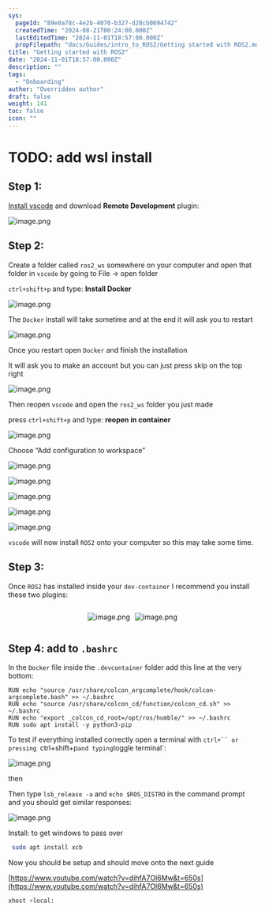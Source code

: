 ```yaml
---
sys:
  pageId: "89e0a78c-4e2b-4070-b327-d28cb0694742"
  createdTime: "2024-08-21T00:24:00.000Z"
  lastEditedTime: "2024-11-01T18:57:00.000Z"
  propFilepath: "docs/Guides/intro_to_ROS2/Getting started with ROS2.md"
title: "Getting started with ROS2"
date: "2024-11-01T18:57:00.000Z"
description: ""
tags:
  - "Onboarding"
author: "Overridden author"
draft: false
weight: 141
toc: false
icon: ""
---
```


# TODO: add wsl install

## Step 1:

[Install vscode](https://code.visualstudio.com/download) and download **Remote Development** plugin:

![image.png](https://prod-files-secure.s3.us-west-2.amazonaws.com/d518164a-d88e-44d1-a4ee-3adb3bd8bce0/efb52993-1881-4a40-b95e-6f020334f022/image.png?X-Amz-Algorithm=AWS4-HMAC-SHA256&X-Amz-Content-Sha256=UNSIGNED-PAYLOAD&X-Amz-Credential=ASIAZI2LB4662GAKFKRW%2F20250331%2Fus-west-2%2Fs3%2Faws4_request&X-Amz-Date=20250331T004128Z&X-Amz-Expires=3600&X-Amz-Security-Token=IQoJb3JpZ2luX2VjEDAaCXVzLXdlc3QtMiJGMEQCIHbzd%2BMl674ssRUfESKVQ1omMOieza43ons%2BSnOy1MMmAiA%2BOnX9pCc0WvLhwunkzPeBI8jg%2BPaU0MCl%2B%2B9QRtcq2CqIBAiZ%2F%2F%2F%2F%2F%2F%2F%2F%2F%2F8BEAAaDDYzNzQyMzE4MzgwNSIM%2B0V%2FdJRP5K0lnu8lKtwDt8nX1zykAJ8zFl9%2BPlakmrd2TwU%2Bc26BdxmDVXrAbourCXNaKbPsHlOkbdmRe%2FLu4V%2FjKh57%2FPd0ejoQ2bjFO6din3Djv5ezWbyRZ3r29i8Hbs2LE0LvJEvTeg6ifiZcdgHtXNzPIHGO8dJt%2Ba1cwQ1l4OPGXzaQNMYuocnmM3pqbvz0MY%2Bi1FJJPbhE2XTD4H25b2zLSpUkP3jlAqfXtzHJr27Sn1146GTWsKdmiI7JwZfrtGUbde6myUKFT6gbmH%2F%2B5ufWRonpAzxC0iIThPw0%2FAAhvORkovAeG%2FJtvjlGViX%2BE0QMS%2BpK1AI9aEtNW5WyozftRdOjm2ESI6kqm4f53xdUyBXONuz6uknK5gK6UmlG%2BvrVJJ%2FfZsZPopM4DPEdsx3FdeDf3yN%2BhXwuqf5Or5AymTliT03BUayhJuR45PRyn6VIQo87OltazbZ5T%2BspP%2BHWxQTGMgFLFLNysIzaongbyd5YxqmQll%2B8q%2BM7viA%2F4v1OFKO9kZmDb8yTtUa0qn14819%2ByDWNLu1NkKRkWiMHsNGY25KSoAuyEeo0qH4QLoVNUywdWpXVQUQ595w2uzs%2FSw9ifZG1srCgXbwbJVWRrgHLx69cP4ZxwGSyrUzhR6pvOqbbo1owpLunvwY6pgFeygPZluUfTDX%2BsBVHWJ1fxqvVnJJLgoGRlZTkiWX7uZNOByR961ul0mRkJZn9aryBiqz1U3apdPqCVPM5buhmlsXNNvsFPiUAcCQbaefCvLKcI4W98NGAM2FGXbuGoiEOHiMRj2e2FyoY3n6rTKxMRuXNjDUCh5eHdDmKyfI4XFwRhpLp4KxzZ%2BFf%2FoOhfEo9oVTe2loRAklWx7FSsMY9rdYmEceb&X-Amz-Signature=e654c9424a8de683099f8b68de7174825db0f2b04dc66c483672f3e946854f22&X-Amz-SignedHeaders=host&x-id=GetObject)

## Step 2:

Create a folder called `ros2_ws` somewhere on your computer and open that folder in `vscode` by going to File → open folder 

`ctrl+shift+p` and type: **Install Docker**

![image.png](https://prod-files-secure.s3.us-west-2.amazonaws.com/d518164a-d88e-44d1-a4ee-3adb3bd8bce0/2269dc0e-1cd5-47ff-bceb-c04ad9b2eab0/image.png?X-Amz-Algorithm=AWS4-HMAC-SHA256&X-Amz-Content-Sha256=UNSIGNED-PAYLOAD&X-Amz-Credential=ASIAZI2LB4662GAKFKRW%2F20250331%2Fus-west-2%2Fs3%2Faws4_request&X-Amz-Date=20250331T004128Z&X-Amz-Expires=3600&X-Amz-Security-Token=IQoJb3JpZ2luX2VjEDAaCXVzLXdlc3QtMiJGMEQCIHbzd%2BMl674ssRUfESKVQ1omMOieza43ons%2BSnOy1MMmAiA%2BOnX9pCc0WvLhwunkzPeBI8jg%2BPaU0MCl%2B%2B9QRtcq2CqIBAiZ%2F%2F%2F%2F%2F%2F%2F%2F%2F%2F8BEAAaDDYzNzQyMzE4MzgwNSIM%2B0V%2FdJRP5K0lnu8lKtwDt8nX1zykAJ8zFl9%2BPlakmrd2TwU%2Bc26BdxmDVXrAbourCXNaKbPsHlOkbdmRe%2FLu4V%2FjKh57%2FPd0ejoQ2bjFO6din3Djv5ezWbyRZ3r29i8Hbs2LE0LvJEvTeg6ifiZcdgHtXNzPIHGO8dJt%2Ba1cwQ1l4OPGXzaQNMYuocnmM3pqbvz0MY%2Bi1FJJPbhE2XTD4H25b2zLSpUkP3jlAqfXtzHJr27Sn1146GTWsKdmiI7JwZfrtGUbde6myUKFT6gbmH%2F%2B5ufWRonpAzxC0iIThPw0%2FAAhvORkovAeG%2FJtvjlGViX%2BE0QMS%2BpK1AI9aEtNW5WyozftRdOjm2ESI6kqm4f53xdUyBXONuz6uknK5gK6UmlG%2BvrVJJ%2FfZsZPopM4DPEdsx3FdeDf3yN%2BhXwuqf5Or5AymTliT03BUayhJuR45PRyn6VIQo87OltazbZ5T%2BspP%2BHWxQTGMgFLFLNysIzaongbyd5YxqmQll%2B8q%2BM7viA%2F4v1OFKO9kZmDb8yTtUa0qn14819%2ByDWNLu1NkKRkWiMHsNGY25KSoAuyEeo0qH4QLoVNUywdWpXVQUQ595w2uzs%2FSw9ifZG1srCgXbwbJVWRrgHLx69cP4ZxwGSyrUzhR6pvOqbbo1owpLunvwY6pgFeygPZluUfTDX%2BsBVHWJ1fxqvVnJJLgoGRlZTkiWX7uZNOByR961ul0mRkJZn9aryBiqz1U3apdPqCVPM5buhmlsXNNvsFPiUAcCQbaefCvLKcI4W98NGAM2FGXbuGoiEOHiMRj2e2FyoY3n6rTKxMRuXNjDUCh5eHdDmKyfI4XFwRhpLp4KxzZ%2BFf%2FoOhfEo9oVTe2loRAklWx7FSsMY9rdYmEceb&X-Amz-Signature=087939b636b163514869af7485a0b3676a9964bcf461ed7059130efac1387715&X-Amz-SignedHeaders=host&x-id=GetObject)

The `Docker` install will take sometime and at the end it will ask you to restart

![image.png](https://prod-files-secure.s3.us-west-2.amazonaws.com/d518164a-d88e-44d1-a4ee-3adb3bd8bce0/ed233f78-be33-4b1f-b89c-9c346c0e961e/image.png?X-Amz-Algorithm=AWS4-HMAC-SHA256&X-Amz-Content-Sha256=UNSIGNED-PAYLOAD&X-Amz-Credential=ASIAZI2LB4662GAKFKRW%2F20250331%2Fus-west-2%2Fs3%2Faws4_request&X-Amz-Date=20250331T004128Z&X-Amz-Expires=3600&X-Amz-Security-Token=IQoJb3JpZ2luX2VjEDAaCXVzLXdlc3QtMiJGMEQCIHbzd%2BMl674ssRUfESKVQ1omMOieza43ons%2BSnOy1MMmAiA%2BOnX9pCc0WvLhwunkzPeBI8jg%2BPaU0MCl%2B%2B9QRtcq2CqIBAiZ%2F%2F%2F%2F%2F%2F%2F%2F%2F%2F8BEAAaDDYzNzQyMzE4MzgwNSIM%2B0V%2FdJRP5K0lnu8lKtwDt8nX1zykAJ8zFl9%2BPlakmrd2TwU%2Bc26BdxmDVXrAbourCXNaKbPsHlOkbdmRe%2FLu4V%2FjKh57%2FPd0ejoQ2bjFO6din3Djv5ezWbyRZ3r29i8Hbs2LE0LvJEvTeg6ifiZcdgHtXNzPIHGO8dJt%2Ba1cwQ1l4OPGXzaQNMYuocnmM3pqbvz0MY%2Bi1FJJPbhE2XTD4H25b2zLSpUkP3jlAqfXtzHJr27Sn1146GTWsKdmiI7JwZfrtGUbde6myUKFT6gbmH%2F%2B5ufWRonpAzxC0iIThPw0%2FAAhvORkovAeG%2FJtvjlGViX%2BE0QMS%2BpK1AI9aEtNW5WyozftRdOjm2ESI6kqm4f53xdUyBXONuz6uknK5gK6UmlG%2BvrVJJ%2FfZsZPopM4DPEdsx3FdeDf3yN%2BhXwuqf5Or5AymTliT03BUayhJuR45PRyn6VIQo87OltazbZ5T%2BspP%2BHWxQTGMgFLFLNysIzaongbyd5YxqmQll%2B8q%2BM7viA%2F4v1OFKO9kZmDb8yTtUa0qn14819%2ByDWNLu1NkKRkWiMHsNGY25KSoAuyEeo0qH4QLoVNUywdWpXVQUQ595w2uzs%2FSw9ifZG1srCgXbwbJVWRrgHLx69cP4ZxwGSyrUzhR6pvOqbbo1owpLunvwY6pgFeygPZluUfTDX%2BsBVHWJ1fxqvVnJJLgoGRlZTkiWX7uZNOByR961ul0mRkJZn9aryBiqz1U3apdPqCVPM5buhmlsXNNvsFPiUAcCQbaefCvLKcI4W98NGAM2FGXbuGoiEOHiMRj2e2FyoY3n6rTKxMRuXNjDUCh5eHdDmKyfI4XFwRhpLp4KxzZ%2BFf%2FoOhfEo9oVTe2loRAklWx7FSsMY9rdYmEceb&X-Amz-Signature=84478b30910740100fadac8d5b04812bc9326d901af76db381e0a56a8423896f&X-Amz-SignedHeaders=host&x-id=GetObject)

Once you restart open `Docker` and finish the installation

It will ask you to make an account but you can just press skip on the top right

![image.png](https://prod-files-secure.s3.us-west-2.amazonaws.com/d518164a-d88e-44d1-a4ee-3adb3bd8bce0/21010ad9-1659-4fd9-9f59-9932a09b2a3d/image.png?X-Amz-Algorithm=AWS4-HMAC-SHA256&X-Amz-Content-Sha256=UNSIGNED-PAYLOAD&X-Amz-Credential=ASIAZI2LB4662GAKFKRW%2F20250331%2Fus-west-2%2Fs3%2Faws4_request&X-Amz-Date=20250331T004128Z&X-Amz-Expires=3600&X-Amz-Security-Token=IQoJb3JpZ2luX2VjEDAaCXVzLXdlc3QtMiJGMEQCIHbzd%2BMl674ssRUfESKVQ1omMOieza43ons%2BSnOy1MMmAiA%2BOnX9pCc0WvLhwunkzPeBI8jg%2BPaU0MCl%2B%2B9QRtcq2CqIBAiZ%2F%2F%2F%2F%2F%2F%2F%2F%2F%2F8BEAAaDDYzNzQyMzE4MzgwNSIM%2B0V%2FdJRP5K0lnu8lKtwDt8nX1zykAJ8zFl9%2BPlakmrd2TwU%2Bc26BdxmDVXrAbourCXNaKbPsHlOkbdmRe%2FLu4V%2FjKh57%2FPd0ejoQ2bjFO6din3Djv5ezWbyRZ3r29i8Hbs2LE0LvJEvTeg6ifiZcdgHtXNzPIHGO8dJt%2Ba1cwQ1l4OPGXzaQNMYuocnmM3pqbvz0MY%2Bi1FJJPbhE2XTD4H25b2zLSpUkP3jlAqfXtzHJr27Sn1146GTWsKdmiI7JwZfrtGUbde6myUKFT6gbmH%2F%2B5ufWRonpAzxC0iIThPw0%2FAAhvORkovAeG%2FJtvjlGViX%2BE0QMS%2BpK1AI9aEtNW5WyozftRdOjm2ESI6kqm4f53xdUyBXONuz6uknK5gK6UmlG%2BvrVJJ%2FfZsZPopM4DPEdsx3FdeDf3yN%2BhXwuqf5Or5AymTliT03BUayhJuR45PRyn6VIQo87OltazbZ5T%2BspP%2BHWxQTGMgFLFLNysIzaongbyd5YxqmQll%2B8q%2BM7viA%2F4v1OFKO9kZmDb8yTtUa0qn14819%2ByDWNLu1NkKRkWiMHsNGY25KSoAuyEeo0qH4QLoVNUywdWpXVQUQ595w2uzs%2FSw9ifZG1srCgXbwbJVWRrgHLx69cP4ZxwGSyrUzhR6pvOqbbo1owpLunvwY6pgFeygPZluUfTDX%2BsBVHWJ1fxqvVnJJLgoGRlZTkiWX7uZNOByR961ul0mRkJZn9aryBiqz1U3apdPqCVPM5buhmlsXNNvsFPiUAcCQbaefCvLKcI4W98NGAM2FGXbuGoiEOHiMRj2e2FyoY3n6rTKxMRuXNjDUCh5eHdDmKyfI4XFwRhpLp4KxzZ%2BFf%2FoOhfEo9oVTe2loRAklWx7FSsMY9rdYmEceb&X-Amz-Signature=b2e73a4bbe0477e927ec2738ec19d29376239df6ce2814d61b3ba26d2d19e288&X-Amz-SignedHeaders=host&x-id=GetObject)

Then reopen `vscode` and open the `ros2_ws` folder you just made

press `ctrl+shift+p` and type: **reopen in container**

![image.png](https://prod-files-secure.s3.us-west-2.amazonaws.com/d518164a-d88e-44d1-a4ee-3adb3bd8bce0/4e93b8c2-41ad-488c-8095-c74205196118/image.png?X-Amz-Algorithm=AWS4-HMAC-SHA256&X-Amz-Content-Sha256=UNSIGNED-PAYLOAD&X-Amz-Credential=ASIAZI2LB4662GAKFKRW%2F20250331%2Fus-west-2%2Fs3%2Faws4_request&X-Amz-Date=20250331T004128Z&X-Amz-Expires=3600&X-Amz-Security-Token=IQoJb3JpZ2luX2VjEDAaCXVzLXdlc3QtMiJGMEQCIHbzd%2BMl674ssRUfESKVQ1omMOieza43ons%2BSnOy1MMmAiA%2BOnX9pCc0WvLhwunkzPeBI8jg%2BPaU0MCl%2B%2B9QRtcq2CqIBAiZ%2F%2F%2F%2F%2F%2F%2F%2F%2F%2F8BEAAaDDYzNzQyMzE4MzgwNSIM%2B0V%2FdJRP5K0lnu8lKtwDt8nX1zykAJ8zFl9%2BPlakmrd2TwU%2Bc26BdxmDVXrAbourCXNaKbPsHlOkbdmRe%2FLu4V%2FjKh57%2FPd0ejoQ2bjFO6din3Djv5ezWbyRZ3r29i8Hbs2LE0LvJEvTeg6ifiZcdgHtXNzPIHGO8dJt%2Ba1cwQ1l4OPGXzaQNMYuocnmM3pqbvz0MY%2Bi1FJJPbhE2XTD4H25b2zLSpUkP3jlAqfXtzHJr27Sn1146GTWsKdmiI7JwZfrtGUbde6myUKFT6gbmH%2F%2B5ufWRonpAzxC0iIThPw0%2FAAhvORkovAeG%2FJtvjlGViX%2BE0QMS%2BpK1AI9aEtNW5WyozftRdOjm2ESI6kqm4f53xdUyBXONuz6uknK5gK6UmlG%2BvrVJJ%2FfZsZPopM4DPEdsx3FdeDf3yN%2BhXwuqf5Or5AymTliT03BUayhJuR45PRyn6VIQo87OltazbZ5T%2BspP%2BHWxQTGMgFLFLNysIzaongbyd5YxqmQll%2B8q%2BM7viA%2F4v1OFKO9kZmDb8yTtUa0qn14819%2ByDWNLu1NkKRkWiMHsNGY25KSoAuyEeo0qH4QLoVNUywdWpXVQUQ595w2uzs%2FSw9ifZG1srCgXbwbJVWRrgHLx69cP4ZxwGSyrUzhR6pvOqbbo1owpLunvwY6pgFeygPZluUfTDX%2BsBVHWJ1fxqvVnJJLgoGRlZTkiWX7uZNOByR961ul0mRkJZn9aryBiqz1U3apdPqCVPM5buhmlsXNNvsFPiUAcCQbaefCvLKcI4W98NGAM2FGXbuGoiEOHiMRj2e2FyoY3n6rTKxMRuXNjDUCh5eHdDmKyfI4XFwRhpLp4KxzZ%2BFf%2FoOhfEo9oVTe2loRAklWx7FSsMY9rdYmEceb&X-Amz-Signature=f6056d26419114a2c2655ca6d23628e3cfdd00e95ffe43291f9f07989df9ba63&X-Amz-SignedHeaders=host&x-id=GetObject)

Choose “Add configuration to workspace”

![image.png](https://prod-files-secure.s3.us-west-2.amazonaws.com/d518164a-d88e-44d1-a4ee-3adb3bd8bce0/9560b282-5060-4989-ba37-97e7b2c22476/image.png?X-Amz-Algorithm=AWS4-HMAC-SHA256&X-Amz-Content-Sha256=UNSIGNED-PAYLOAD&X-Amz-Credential=ASIAZI2LB4662GAKFKRW%2F20250331%2Fus-west-2%2Fs3%2Faws4_request&X-Amz-Date=20250331T004128Z&X-Amz-Expires=3600&X-Amz-Security-Token=IQoJb3JpZ2luX2VjEDAaCXVzLXdlc3QtMiJGMEQCIHbzd%2BMl674ssRUfESKVQ1omMOieza43ons%2BSnOy1MMmAiA%2BOnX9pCc0WvLhwunkzPeBI8jg%2BPaU0MCl%2B%2B9QRtcq2CqIBAiZ%2F%2F%2F%2F%2F%2F%2F%2F%2F%2F8BEAAaDDYzNzQyMzE4MzgwNSIM%2B0V%2FdJRP5K0lnu8lKtwDt8nX1zykAJ8zFl9%2BPlakmrd2TwU%2Bc26BdxmDVXrAbourCXNaKbPsHlOkbdmRe%2FLu4V%2FjKh57%2FPd0ejoQ2bjFO6din3Djv5ezWbyRZ3r29i8Hbs2LE0LvJEvTeg6ifiZcdgHtXNzPIHGO8dJt%2Ba1cwQ1l4OPGXzaQNMYuocnmM3pqbvz0MY%2Bi1FJJPbhE2XTD4H25b2zLSpUkP3jlAqfXtzHJr27Sn1146GTWsKdmiI7JwZfrtGUbde6myUKFT6gbmH%2F%2B5ufWRonpAzxC0iIThPw0%2FAAhvORkovAeG%2FJtvjlGViX%2BE0QMS%2BpK1AI9aEtNW5WyozftRdOjm2ESI6kqm4f53xdUyBXONuz6uknK5gK6UmlG%2BvrVJJ%2FfZsZPopM4DPEdsx3FdeDf3yN%2BhXwuqf5Or5AymTliT03BUayhJuR45PRyn6VIQo87OltazbZ5T%2BspP%2BHWxQTGMgFLFLNysIzaongbyd5YxqmQll%2B8q%2BM7viA%2F4v1OFKO9kZmDb8yTtUa0qn14819%2ByDWNLu1NkKRkWiMHsNGY25KSoAuyEeo0qH4QLoVNUywdWpXVQUQ595w2uzs%2FSw9ifZG1srCgXbwbJVWRrgHLx69cP4ZxwGSyrUzhR6pvOqbbo1owpLunvwY6pgFeygPZluUfTDX%2BsBVHWJ1fxqvVnJJLgoGRlZTkiWX7uZNOByR961ul0mRkJZn9aryBiqz1U3apdPqCVPM5buhmlsXNNvsFPiUAcCQbaefCvLKcI4W98NGAM2FGXbuGoiEOHiMRj2e2FyoY3n6rTKxMRuXNjDUCh5eHdDmKyfI4XFwRhpLp4KxzZ%2BFf%2FoOhfEo9oVTe2loRAklWx7FSsMY9rdYmEceb&X-Amz-Signature=4732792cde2078bf55ca1a04c3f907e5f4d84fc98fae63a691c1029008949d7a&X-Amz-SignedHeaders=host&x-id=GetObject)

![image.png](https://prod-files-secure.s3.us-west-2.amazonaws.com/d518164a-d88e-44d1-a4ee-3adb3bd8bce0/2ee63f81-886b-48e8-a553-dc6e5eac99e4/image.png?X-Amz-Algorithm=AWS4-HMAC-SHA256&X-Amz-Content-Sha256=UNSIGNED-PAYLOAD&X-Amz-Credential=ASIAZI2LB4662GAKFKRW%2F20250331%2Fus-west-2%2Fs3%2Faws4_request&X-Amz-Date=20250331T004128Z&X-Amz-Expires=3600&X-Amz-Security-Token=IQoJb3JpZ2luX2VjEDAaCXVzLXdlc3QtMiJGMEQCIHbzd%2BMl674ssRUfESKVQ1omMOieza43ons%2BSnOy1MMmAiA%2BOnX9pCc0WvLhwunkzPeBI8jg%2BPaU0MCl%2B%2B9QRtcq2CqIBAiZ%2F%2F%2F%2F%2F%2F%2F%2F%2F%2F8BEAAaDDYzNzQyMzE4MzgwNSIM%2B0V%2FdJRP5K0lnu8lKtwDt8nX1zykAJ8zFl9%2BPlakmrd2TwU%2Bc26BdxmDVXrAbourCXNaKbPsHlOkbdmRe%2FLu4V%2FjKh57%2FPd0ejoQ2bjFO6din3Djv5ezWbyRZ3r29i8Hbs2LE0LvJEvTeg6ifiZcdgHtXNzPIHGO8dJt%2Ba1cwQ1l4OPGXzaQNMYuocnmM3pqbvz0MY%2Bi1FJJPbhE2XTD4H25b2zLSpUkP3jlAqfXtzHJr27Sn1146GTWsKdmiI7JwZfrtGUbde6myUKFT6gbmH%2F%2B5ufWRonpAzxC0iIThPw0%2FAAhvORkovAeG%2FJtvjlGViX%2BE0QMS%2BpK1AI9aEtNW5WyozftRdOjm2ESI6kqm4f53xdUyBXONuz6uknK5gK6UmlG%2BvrVJJ%2FfZsZPopM4DPEdsx3FdeDf3yN%2BhXwuqf5Or5AymTliT03BUayhJuR45PRyn6VIQo87OltazbZ5T%2BspP%2BHWxQTGMgFLFLNysIzaongbyd5YxqmQll%2B8q%2BM7viA%2F4v1OFKO9kZmDb8yTtUa0qn14819%2ByDWNLu1NkKRkWiMHsNGY25KSoAuyEeo0qH4QLoVNUywdWpXVQUQ595w2uzs%2FSw9ifZG1srCgXbwbJVWRrgHLx69cP4ZxwGSyrUzhR6pvOqbbo1owpLunvwY6pgFeygPZluUfTDX%2BsBVHWJ1fxqvVnJJLgoGRlZTkiWX7uZNOByR961ul0mRkJZn9aryBiqz1U3apdPqCVPM5buhmlsXNNvsFPiUAcCQbaefCvLKcI4W98NGAM2FGXbuGoiEOHiMRj2e2FyoY3n6rTKxMRuXNjDUCh5eHdDmKyfI4XFwRhpLp4KxzZ%2BFf%2FoOhfEo9oVTe2loRAklWx7FSsMY9rdYmEceb&X-Amz-Signature=92037e4ef78ab40dcadbc0bbbecbd75ccefee1d7e0eacba7d54e79075f5d02bf&X-Amz-SignedHeaders=host&x-id=GetObject)

![image.png](https://prod-files-secure.s3.us-west-2.amazonaws.com/d518164a-d88e-44d1-a4ee-3adb3bd8bce0/ae1580b2-b048-407e-aed9-b584224a7a04/image.png?X-Amz-Algorithm=AWS4-HMAC-SHA256&X-Amz-Content-Sha256=UNSIGNED-PAYLOAD&X-Amz-Credential=ASIAZI2LB4662GAKFKRW%2F20250331%2Fus-west-2%2Fs3%2Faws4_request&X-Amz-Date=20250331T004128Z&X-Amz-Expires=3600&X-Amz-Security-Token=IQoJb3JpZ2luX2VjEDAaCXVzLXdlc3QtMiJGMEQCIHbzd%2BMl674ssRUfESKVQ1omMOieza43ons%2BSnOy1MMmAiA%2BOnX9pCc0WvLhwunkzPeBI8jg%2BPaU0MCl%2B%2B9QRtcq2CqIBAiZ%2F%2F%2F%2F%2F%2F%2F%2F%2F%2F8BEAAaDDYzNzQyMzE4MzgwNSIM%2B0V%2FdJRP5K0lnu8lKtwDt8nX1zykAJ8zFl9%2BPlakmrd2TwU%2Bc26BdxmDVXrAbourCXNaKbPsHlOkbdmRe%2FLu4V%2FjKh57%2FPd0ejoQ2bjFO6din3Djv5ezWbyRZ3r29i8Hbs2LE0LvJEvTeg6ifiZcdgHtXNzPIHGO8dJt%2Ba1cwQ1l4OPGXzaQNMYuocnmM3pqbvz0MY%2Bi1FJJPbhE2XTD4H25b2zLSpUkP3jlAqfXtzHJr27Sn1146GTWsKdmiI7JwZfrtGUbde6myUKFT6gbmH%2F%2B5ufWRonpAzxC0iIThPw0%2FAAhvORkovAeG%2FJtvjlGViX%2BE0QMS%2BpK1AI9aEtNW5WyozftRdOjm2ESI6kqm4f53xdUyBXONuz6uknK5gK6UmlG%2BvrVJJ%2FfZsZPopM4DPEdsx3FdeDf3yN%2BhXwuqf5Or5AymTliT03BUayhJuR45PRyn6VIQo87OltazbZ5T%2BspP%2BHWxQTGMgFLFLNysIzaongbyd5YxqmQll%2B8q%2BM7viA%2F4v1OFKO9kZmDb8yTtUa0qn14819%2ByDWNLu1NkKRkWiMHsNGY25KSoAuyEeo0qH4QLoVNUywdWpXVQUQ595w2uzs%2FSw9ifZG1srCgXbwbJVWRrgHLx69cP4ZxwGSyrUzhR6pvOqbbo1owpLunvwY6pgFeygPZluUfTDX%2BsBVHWJ1fxqvVnJJLgoGRlZTkiWX7uZNOByR961ul0mRkJZn9aryBiqz1U3apdPqCVPM5buhmlsXNNvsFPiUAcCQbaefCvLKcI4W98NGAM2FGXbuGoiEOHiMRj2e2FyoY3n6rTKxMRuXNjDUCh5eHdDmKyfI4XFwRhpLp4KxzZ%2BFf%2FoOhfEo9oVTe2loRAklWx7FSsMY9rdYmEceb&X-Amz-Signature=2438c7ca590cf666f1f32b42b99dfa1ba1e511bfccb3ad04728c584851cd0afc&X-Amz-SignedHeaders=host&x-id=GetObject)

![image.png](https://prod-files-secure.s3.us-west-2.amazonaws.com/d518164a-d88e-44d1-a4ee-3adb3bd8bce0/53255b28-f75e-430f-b9e3-c0ac8577e42b/image.png?X-Amz-Algorithm=AWS4-HMAC-SHA256&X-Amz-Content-Sha256=UNSIGNED-PAYLOAD&X-Amz-Credential=ASIAZI2LB4662GAKFKRW%2F20250331%2Fus-west-2%2Fs3%2Faws4_request&X-Amz-Date=20250331T004128Z&X-Amz-Expires=3600&X-Amz-Security-Token=IQoJb3JpZ2luX2VjEDAaCXVzLXdlc3QtMiJGMEQCIHbzd%2BMl674ssRUfESKVQ1omMOieza43ons%2BSnOy1MMmAiA%2BOnX9pCc0WvLhwunkzPeBI8jg%2BPaU0MCl%2B%2B9QRtcq2CqIBAiZ%2F%2F%2F%2F%2F%2F%2F%2F%2F%2F8BEAAaDDYzNzQyMzE4MzgwNSIM%2B0V%2FdJRP5K0lnu8lKtwDt8nX1zykAJ8zFl9%2BPlakmrd2TwU%2Bc26BdxmDVXrAbourCXNaKbPsHlOkbdmRe%2FLu4V%2FjKh57%2FPd0ejoQ2bjFO6din3Djv5ezWbyRZ3r29i8Hbs2LE0LvJEvTeg6ifiZcdgHtXNzPIHGO8dJt%2Ba1cwQ1l4OPGXzaQNMYuocnmM3pqbvz0MY%2Bi1FJJPbhE2XTD4H25b2zLSpUkP3jlAqfXtzHJr27Sn1146GTWsKdmiI7JwZfrtGUbde6myUKFT6gbmH%2F%2B5ufWRonpAzxC0iIThPw0%2FAAhvORkovAeG%2FJtvjlGViX%2BE0QMS%2BpK1AI9aEtNW5WyozftRdOjm2ESI6kqm4f53xdUyBXONuz6uknK5gK6UmlG%2BvrVJJ%2FfZsZPopM4DPEdsx3FdeDf3yN%2BhXwuqf5Or5AymTliT03BUayhJuR45PRyn6VIQo87OltazbZ5T%2BspP%2BHWxQTGMgFLFLNysIzaongbyd5YxqmQll%2B8q%2BM7viA%2F4v1OFKO9kZmDb8yTtUa0qn14819%2ByDWNLu1NkKRkWiMHsNGY25KSoAuyEeo0qH4QLoVNUywdWpXVQUQ595w2uzs%2FSw9ifZG1srCgXbwbJVWRrgHLx69cP4ZxwGSyrUzhR6pvOqbbo1owpLunvwY6pgFeygPZluUfTDX%2BsBVHWJ1fxqvVnJJLgoGRlZTkiWX7uZNOByR961ul0mRkJZn9aryBiqz1U3apdPqCVPM5buhmlsXNNvsFPiUAcCQbaefCvLKcI4W98NGAM2FGXbuGoiEOHiMRj2e2FyoY3n6rTKxMRuXNjDUCh5eHdDmKyfI4XFwRhpLp4KxzZ%2BFf%2FoOhfEo9oVTe2loRAklWx7FSsMY9rdYmEceb&X-Amz-Signature=ad5ad106cb0ba6b958a4ccf7c317a5e2aba7690bd41da3fc16c91845dbc32220&X-Amz-SignedHeaders=host&x-id=GetObject)

![image.png](https://prod-files-secure.s3.us-west-2.amazonaws.com/d518164a-d88e-44d1-a4ee-3adb3bd8bce0/7c562767-5af9-4ffb-97d1-327bcdf4ee00/image.png?X-Amz-Algorithm=AWS4-HMAC-SHA256&X-Amz-Content-Sha256=UNSIGNED-PAYLOAD&X-Amz-Credential=ASIAZI2LB4662GAKFKRW%2F20250331%2Fus-west-2%2Fs3%2Faws4_request&X-Amz-Date=20250331T004128Z&X-Amz-Expires=3600&X-Amz-Security-Token=IQoJb3JpZ2luX2VjEDAaCXVzLXdlc3QtMiJGMEQCIHbzd%2BMl674ssRUfESKVQ1omMOieza43ons%2BSnOy1MMmAiA%2BOnX9pCc0WvLhwunkzPeBI8jg%2BPaU0MCl%2B%2B9QRtcq2CqIBAiZ%2F%2F%2F%2F%2F%2F%2F%2F%2F%2F8BEAAaDDYzNzQyMzE4MzgwNSIM%2B0V%2FdJRP5K0lnu8lKtwDt8nX1zykAJ8zFl9%2BPlakmrd2TwU%2Bc26BdxmDVXrAbourCXNaKbPsHlOkbdmRe%2FLu4V%2FjKh57%2FPd0ejoQ2bjFO6din3Djv5ezWbyRZ3r29i8Hbs2LE0LvJEvTeg6ifiZcdgHtXNzPIHGO8dJt%2Ba1cwQ1l4OPGXzaQNMYuocnmM3pqbvz0MY%2Bi1FJJPbhE2XTD4H25b2zLSpUkP3jlAqfXtzHJr27Sn1146GTWsKdmiI7JwZfrtGUbde6myUKFT6gbmH%2F%2B5ufWRonpAzxC0iIThPw0%2FAAhvORkovAeG%2FJtvjlGViX%2BE0QMS%2BpK1AI9aEtNW5WyozftRdOjm2ESI6kqm4f53xdUyBXONuz6uknK5gK6UmlG%2BvrVJJ%2FfZsZPopM4DPEdsx3FdeDf3yN%2BhXwuqf5Or5AymTliT03BUayhJuR45PRyn6VIQo87OltazbZ5T%2BspP%2BHWxQTGMgFLFLNysIzaongbyd5YxqmQll%2B8q%2BM7viA%2F4v1OFKO9kZmDb8yTtUa0qn14819%2ByDWNLu1NkKRkWiMHsNGY25KSoAuyEeo0qH4QLoVNUywdWpXVQUQ595w2uzs%2FSw9ifZG1srCgXbwbJVWRrgHLx69cP4ZxwGSyrUzhR6pvOqbbo1owpLunvwY6pgFeygPZluUfTDX%2BsBVHWJ1fxqvVnJJLgoGRlZTkiWX7uZNOByR961ul0mRkJZn9aryBiqz1U3apdPqCVPM5buhmlsXNNvsFPiUAcCQbaefCvLKcI4W98NGAM2FGXbuGoiEOHiMRj2e2FyoY3n6rTKxMRuXNjDUCh5eHdDmKyfI4XFwRhpLp4KxzZ%2BFf%2FoOhfEo9oVTe2loRAklWx7FSsMY9rdYmEceb&X-Amz-Signature=b38559b65477d0170a28ab4907051a1ecc3f4acc007eefa6aaa7afb2b5e3d654&X-Amz-SignedHeaders=host&x-id=GetObject)

`vscode` will now install `ROS2` onto your computer so this may take some time.

## Step 3:

Once `ROS2` has installed inside your `dev-container` I recommend you install these two plugins:

<div style="display: flex;flex-direction: row; column-gap:10px; max-width: 630px;justify-content: center;">
<div>

![image.png](https://prod-files-secure.s3.us-west-2.amazonaws.com/d518164a-d88e-44d1-a4ee-3adb3bd8bce0/3fc3d550-5a54-4ba1-ba6b-faa01cdb7369/image.png?X-Amz-Algorithm=AWS4-HMAC-SHA256&X-Amz-Content-Sha256=UNSIGNED-PAYLOAD&X-Amz-Credential=ASIAZI2LB466YY4AUP4J%2F20250331%2Fus-west-2%2Fs3%2Faws4_request&X-Amz-Date=20250331T004129Z&X-Amz-Expires=3600&X-Amz-Security-Token=IQoJb3JpZ2luX2VjEDAaCXVzLXdlc3QtMiJHMEUCIFGmlhZWcj%2Bk46BHQnpHdl3GnA3bHrrNaloKo8UlwiCMAiEAhJBQIzrifwy31XPL7g8vjAz2dbGPjaF0uRZeI5VteUAqiAQImf%2F%2F%2F%2F%2F%2F%2F%2F%2F%2FARAAGgw2Mzc0MjMxODM4MDUiDHtjzizbIluQsB%2B8FCrcAwGdRXP3c7%2BW71ZMbS9066I9vUwp3aTIHcnuSEJGGh6%2FJo41ANrKBrcume8ClLtE%2BMozu9OBkcszovNJzkWOgvgNqVqoWbPhAw%2FtSv16xnKNTEa6U8HewSp7TL1KrPsHUOiWceHOe%2B4YQsGwAwIJwFntNbP6%2FB2lqA7rCNUACrwoxjTxDr2ZVX%2B6H7qMgB1wbPlt72%2F6BWf4QT7%2BFrIX8ulKL1wo0tGUU2POCWlvaRdG9Ti6%2B6zv8Sk7WEkftQ9SgVTJ3VvPCra8a%2BsnpIysUHj%2FMB87yxQs8mkik23dVsKfjZC4euL3KkaLVM3NrMOG%2FhKUEI0jaMwnuFas3Y%2F1k6GMyM%2FCXpJiz6mvhaPkKGkblU%2BOmcPyZGAKvYzYpTNoE3FtSIEcyhGHLUKxKRKcH3NVtnPaSdoLyo0tCLDFDHJK3atePTnDjiuRqg%2Bp34UedNjVb4c%2Bkli5ljIdihsytcs%2FJSgjl4iUFCgY39Eyp%2F4l2qDDHDahYHCrcbZpvTP6NW5m8UTO%2FxFhVAovDaFPbEree89ZsuDtzxPrDMkPjGm8ACCgDpY9YzzII7RZ%2FKsGN3yDndzpPBACGV%2B0OnIhhuLBjE9Rpk20b53lFygqD%2Fzj%2BW5azZZhzyIIVM%2BEMLa7p78GOqUB7VxB4%2FcEbw5Whrfw5orTfFxyJc34P5w0PFk9OcLvEOoIgQuMqyuEL%2BKlD3N%2FrI83w1VP%2B%2FdgtInxnN89qq%2BM2hoOIMMQja9XC5kYlq0mm83VdzKAO%2BDd0VoAgJBff0Iq9cVQpLebD1WnX5vOoK2Eb94D32EeWuTNJtVamwbZRCXW1eQBv48HxYCHdACcHnwgjj56Y1m3AZAXu06LINC1r0NRStsl&X-Amz-Signature=212c93a4984adbbd4300e6aa5c724cfbae50a6acd6f4c187ca0308007323307d&X-Amz-SignedHeaders=host&x-id=GetObject)

</div>
<div>

![image.png](https://prod-files-secure.s3.us-west-2.amazonaws.com/d518164a-d88e-44d1-a4ee-3adb3bd8bce0/d994cc66-13c2-4093-a5a3-f84cf4601a82/image.png?X-Amz-Algorithm=AWS4-HMAC-SHA256&X-Amz-Content-Sha256=UNSIGNED-PAYLOAD&X-Amz-Credential=ASIAZI2LB466RYSFE3UM%2F20250331%2Fus-west-2%2Fs3%2Faws4_request&X-Amz-Date=20250331T004129Z&X-Amz-Expires=3600&X-Amz-Security-Token=IQoJb3JpZ2luX2VjEDAaCXVzLXdlc3QtMiJIMEYCIQCNl3VBbufP6jUIXVNInG%2BByUI44BsjoQapx%2FDlf%2BryogIhAJm5ei9huN1Ji274oCbIYSWuCgnJWsRJZPQWS79jso0YKogECJn%2F%2F%2F%2F%2F%2F%2F%2F%2F%2FwEQABoMNjM3NDIzMTgzODA1IgzoiCjliyTT%2Bo6Mwlgq3AOzo%2FzOtcElubE9FIbVQARFoT%2FhgjMKy3Dzctkd9PQy%2Fc3yRcAoqk650pllIxmE6xYrFqRa0n9pw6nv8Cdypy2Bf1woaHzIVNkyvctYyZgqWpFTKCF9ReSx%2BNFaXt9zsFNpZDb%2Ffs4nVwClJbSLcEhZ%2FTweB25lD88als87Zq2y7AZFdCE9uzL34ti4NzLb11BWS3TYM6JyiBRXPL2e5Ir0bQlcm4ag4tgM4KwcoOHg5TtevpUO%2FaqduqB%2F57o33ygeJZdM5I6cE1es6ZCCR2mJ48xEpjwiK34XGF9nSNbQ%2FcZSydOemEDNqgEXKsmQpKfi2eVTrn5MORdqzn7ZPJFYYFdiVzIKg78WPTeTohUPnrKJAauQ14zvNSKEqOLntS8Opi3CBmpLtICzoXvZLxA7aZoBBUM0mUkhLcHMo51DPQ%2FXA%2F5u96Hjj0V9erNayWp8etEprWobOnS6bQCN14VAxuAmE5A3K%2FZg6wfROqbhnVSes%2Bw327yffIa9ugxhM9yen0QPEtwHJeRV0HrTD1WY4Vu1yqQTI%2BAk26MwljXUfH9gWkSOlLF8BVqYoBgT35Y3hvbqRHFhbEtmKbhGrV%2BjzyWod%2B8DIyG%2FbI%2B7wFOI81xOpUtJFlBLB0nNkzC5vKe%2FBjqkAWwzfe9%2FkKPeSVLc0%2FoL%2F2TCa5T%2Bvc5QlJ%2FN3g%2BQxETK7CmXcnOgWN1q5IeQS4Z4MDJJwAyLu4GFgXDqJB65q48c6a8yxakjEytS1V7seb3eh4wGQ5SQf5DVM2Cg8i0W2HDG64iNqhpeuiO%2BwRDazHHuddh4s3PQMUP2Xmmuluu9gJQb50Zo6Oq58ebaLkgeftGdxxLn8nn6crIXWZwVLCMmRaVi&X-Amz-Signature=7ac95445334d0bd3d7e369680c2fb3d06762849481a841c29202c1e5c496f324&X-Amz-SignedHeaders=host&x-id=GetObject)

</div>
</div>

## Step 4: add to `.bashrc`

In the `Docker` file inside the `.devcontainer` folder add this line at the very bottom: 

```docker
RUN echo "source /usr/share/colcon_argcomplete/hook/colcon-argcomplete.bash" >> ~/.bashrc
RUN echo "source /usr/share/colcon_cd/function/colcon_cd.sh" >> ~/.bashrc
RUN echo "export _colcon_cd_root=/opt/ros/humble/" >> ~/.bashrc
RUN sudo apt install -y python3-pip 
```

To test if everything installed correctly open a terminal with `ctrl+`` or pressing `ctrl+shift+p` and typing `toggle terminal`:

![image.png](https://prod-files-secure.s3.us-west-2.amazonaws.com/d518164a-d88e-44d1-a4ee-3adb3bd8bce0/6a4943d8-b04e-4c02-9a58-775f3384d1a5/image.png?X-Amz-Algorithm=AWS4-HMAC-SHA256&X-Amz-Content-Sha256=UNSIGNED-PAYLOAD&X-Amz-Credential=ASIAZI2LB4662GAKFKRW%2F20250331%2Fus-west-2%2Fs3%2Faws4_request&X-Amz-Date=20250331T004128Z&X-Amz-Expires=3600&X-Amz-Security-Token=IQoJb3JpZ2luX2VjEDAaCXVzLXdlc3QtMiJGMEQCIHbzd%2BMl674ssRUfESKVQ1omMOieza43ons%2BSnOy1MMmAiA%2BOnX9pCc0WvLhwunkzPeBI8jg%2BPaU0MCl%2B%2B9QRtcq2CqIBAiZ%2F%2F%2F%2F%2F%2F%2F%2F%2F%2F8BEAAaDDYzNzQyMzE4MzgwNSIM%2B0V%2FdJRP5K0lnu8lKtwDt8nX1zykAJ8zFl9%2BPlakmrd2TwU%2Bc26BdxmDVXrAbourCXNaKbPsHlOkbdmRe%2FLu4V%2FjKh57%2FPd0ejoQ2bjFO6din3Djv5ezWbyRZ3r29i8Hbs2LE0LvJEvTeg6ifiZcdgHtXNzPIHGO8dJt%2Ba1cwQ1l4OPGXzaQNMYuocnmM3pqbvz0MY%2Bi1FJJPbhE2XTD4H25b2zLSpUkP3jlAqfXtzHJr27Sn1146GTWsKdmiI7JwZfrtGUbde6myUKFT6gbmH%2F%2B5ufWRonpAzxC0iIThPw0%2FAAhvORkovAeG%2FJtvjlGViX%2BE0QMS%2BpK1AI9aEtNW5WyozftRdOjm2ESI6kqm4f53xdUyBXONuz6uknK5gK6UmlG%2BvrVJJ%2FfZsZPopM4DPEdsx3FdeDf3yN%2BhXwuqf5Or5AymTliT03BUayhJuR45PRyn6VIQo87OltazbZ5T%2BspP%2BHWxQTGMgFLFLNysIzaongbyd5YxqmQll%2B8q%2BM7viA%2F4v1OFKO9kZmDb8yTtUa0qn14819%2ByDWNLu1NkKRkWiMHsNGY25KSoAuyEeo0qH4QLoVNUywdWpXVQUQ595w2uzs%2FSw9ifZG1srCgXbwbJVWRrgHLx69cP4ZxwGSyrUzhR6pvOqbbo1owpLunvwY6pgFeygPZluUfTDX%2BsBVHWJ1fxqvVnJJLgoGRlZTkiWX7uZNOByR961ul0mRkJZn9aryBiqz1U3apdPqCVPM5buhmlsXNNvsFPiUAcCQbaefCvLKcI4W98NGAM2FGXbuGoiEOHiMRj2e2FyoY3n6rTKxMRuXNjDUCh5eHdDmKyfI4XFwRhpLp4KxzZ%2BFf%2FoOhfEo9oVTe2loRAklWx7FSsMY9rdYmEceb&X-Amz-Signature=c02066f6fbf01e6455d7fdb0f711faf1532f28df08c9a706c6d4bfc9469ee7bb&X-Amz-SignedHeaders=host&x-id=GetObject)

then 

Then type `lsb_release -a` and `echo $ROS_DISTRO` in the command prompt and you should get similar responses:

![image.png](https://prod-files-secure.s3.us-west-2.amazonaws.com/d518164a-d88e-44d1-a4ee-3adb3bd8bce0/3e635dec-a805-4e85-8b9e-d000e5b71a4e/image.png?X-Amz-Algorithm=AWS4-HMAC-SHA256&X-Amz-Content-Sha256=UNSIGNED-PAYLOAD&X-Amz-Credential=ASIAZI2LB4662GAKFKRW%2F20250331%2Fus-west-2%2Fs3%2Faws4_request&X-Amz-Date=20250331T004128Z&X-Amz-Expires=3600&X-Amz-Security-Token=IQoJb3JpZ2luX2VjEDAaCXVzLXdlc3QtMiJGMEQCIHbzd%2BMl674ssRUfESKVQ1omMOieza43ons%2BSnOy1MMmAiA%2BOnX9pCc0WvLhwunkzPeBI8jg%2BPaU0MCl%2B%2B9QRtcq2CqIBAiZ%2F%2F%2F%2F%2F%2F%2F%2F%2F%2F8BEAAaDDYzNzQyMzE4MzgwNSIM%2B0V%2FdJRP5K0lnu8lKtwDt8nX1zykAJ8zFl9%2BPlakmrd2TwU%2Bc26BdxmDVXrAbourCXNaKbPsHlOkbdmRe%2FLu4V%2FjKh57%2FPd0ejoQ2bjFO6din3Djv5ezWbyRZ3r29i8Hbs2LE0LvJEvTeg6ifiZcdgHtXNzPIHGO8dJt%2Ba1cwQ1l4OPGXzaQNMYuocnmM3pqbvz0MY%2Bi1FJJPbhE2XTD4H25b2zLSpUkP3jlAqfXtzHJr27Sn1146GTWsKdmiI7JwZfrtGUbde6myUKFT6gbmH%2F%2B5ufWRonpAzxC0iIThPw0%2FAAhvORkovAeG%2FJtvjlGViX%2BE0QMS%2BpK1AI9aEtNW5WyozftRdOjm2ESI6kqm4f53xdUyBXONuz6uknK5gK6UmlG%2BvrVJJ%2FfZsZPopM4DPEdsx3FdeDf3yN%2BhXwuqf5Or5AymTliT03BUayhJuR45PRyn6VIQo87OltazbZ5T%2BspP%2BHWxQTGMgFLFLNysIzaongbyd5YxqmQll%2B8q%2BM7viA%2F4v1OFKO9kZmDb8yTtUa0qn14819%2ByDWNLu1NkKRkWiMHsNGY25KSoAuyEeo0qH4QLoVNUywdWpXVQUQ595w2uzs%2FSw9ifZG1srCgXbwbJVWRrgHLx69cP4ZxwGSyrUzhR6pvOqbbo1owpLunvwY6pgFeygPZluUfTDX%2BsBVHWJ1fxqvVnJJLgoGRlZTkiWX7uZNOByR961ul0mRkJZn9aryBiqz1U3apdPqCVPM5buhmlsXNNvsFPiUAcCQbaefCvLKcI4W98NGAM2FGXbuGoiEOHiMRj2e2FyoY3n6rTKxMRuXNjDUCh5eHdDmKyfI4XFwRhpLp4KxzZ%2BFf%2FoOhfEo9oVTe2loRAklWx7FSsMY9rdYmEceb&X-Amz-Signature=d4c2f85a31734a355c84a9e32e8f1620e211ec41cc9e8aacea59fe7f24fc9efe&X-Amz-SignedHeaders=host&x-id=GetObject)

Install:  to get windows to pass over

```bash
 sudo apt install xcb
```

Now you should be setup and should move onto the next guide 

[https://www.youtube.com/watch?v=dihfA7Ol6Mw&t=650s](https://www.youtube.com/watch?v=dihfA7Ol6Mw&t=650s)

```python
xhost +local:
```
